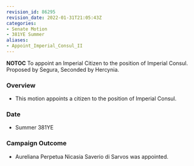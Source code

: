 ```yaml
---
revision_id: 86295
revision_date: 2022-01-31T21:05:43Z
categories:
- Senate Motion
- 381YE Summer
aliases:
- Appoint_Imperial_Consul_II
---
```



__NOTOC__
To appoint an Imperial Citizen to the position of Imperial Consul.
Proposed by Segura, Seconded by Hercynia. 

### Overview
* This motion appoints a citizen to the position of Imperial Consul.

### Date
* Summer 381YE

### Campaign Outcome
* Aureliana Perpetua Nicasia Saverio di Sarvos was appointed.